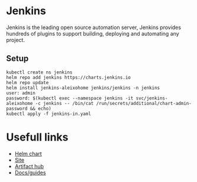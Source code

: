 # Jenkins
Jenkins is the leading open source automation server, Jenkins provides hundreds of plugins to support building, deploying and automating any project.

## Setup
```
kubectl create ns jenkins
helm repo add jenkins https://charts.jenkins.io
helm repo update
helm install jenkins-aleixohome jenkins/jenkins -n jenkins
user: admin
password: $(kubectl exec --namespace jenkins -it svc/jenkins-aleixohome -c jenkins -- /bin/cat /run/secrets/additional/chart-admin-password && echo)
kubectl apply -f jenkins-in.yaml
```

# Usefull links
- [Helm chart](https://github.com/jenkinsci/helm-charts/blob/main/charts/jenkins/README.md)
- [Site](https://www.jenkins.io/)
- [Artifact hub](https://artifacthub.io/packages/helm/jenkinsci/jenkins)
- [Docs/guides](https://www.jenkins.io/doc/)

